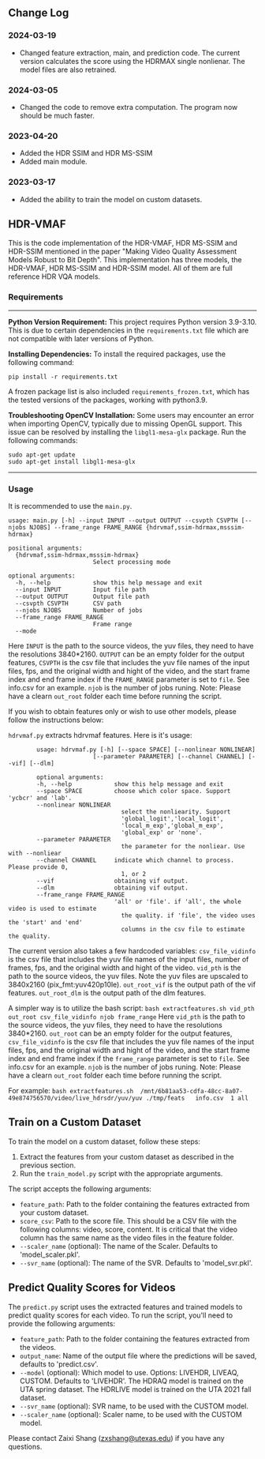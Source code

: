 ## Change Log
### 2024-03-19
- Changed feature extraction, main, and prediction code. The current version calculates the score using the HDRMAX single nonlienar. The model files are also retrained. 

### 2024-03-05
- Changed the code to remove extra computation. The program now should be much faster. 


### 2023-04-20
- Added the HDR SSIM and HDR MS-SSIM
- Added main module.

### 2023-03-17
- Added the ability to train the model on custom datasets. 

## HDR-VMAF
This is the code implementation of the HDR-VMAF, HDR MS-SSIM and HDR-SSIM mentioned in the paper "Making Video Quality Assessment Models Robust to Bit Depth". This implementation has three models, the HDR-VMAF, HDR MS-SSIM and HDR-SSIM model. All of them are full reference HDR VQA models. 

### Requirements
---

**Python Version Requirement:**
This project requires Python version 3.9-3.10. This is due to certain dependencies in the `requirements.txt` file which are not compatible with later versions of Python.

**Installing Dependencies:**
To install the required packages, use the following command:
```
pip install -r requirements.txt
```
A frozen package list is also included `requirements_frozen.txt`, which has the tested versions of the packages, working with python3.9.

**Troubleshooting OpenCV Installation:**
Some users may encounter an error when importing OpenCV, typically due to missing OpenGL support. This issue can be resolved by installing the `libgl1-mesa-glx` package. Run the following commands:
```
sudo apt-get update
sudo apt-get install libgl1-mesa-glx
```

---
### Usage

It is recommended to use the `main.py`. 

```
usage: main.py [-h] --input INPUT --output OUTPUT --csvpth CSVPTH [--njobs NJOBS] --frame_range FRAME_RANGE {hdrvmaf,ssim-hdrmax,msssim-hdrmax}

positional arguments:
  {hdrvmaf,ssim-hdrmax,msssim-hdrmax}
                        Select processing mode

optional arguments:
  -h, --help            show this help message and exit
  --input INPUT         Input file path
  --output OUTPUT       Output file path
  --csvpth CSVPTH       CSV path
  --njobs NJOBS         Number of jobs
  --frame_range FRAME_RANGE
                        Frame range
  --mode 
```

Here `INPUT` is the path to the source videos, the yuv files, they need to have the resolutions 3840*2160. `OUTPUT` can be an empty folder for the output features, `CSVPTH` is the csv file that includes the yuv file names of the input files, fps, and the original width and hight of the video, and the start frame index and end frame index if the `FRAME_RANGE` parameter is set to `file`. See info.csv for an example. `njob` is the number of jobs runing.
Note: Please have a clearn `out_root` folder each time before running the script.

If you wish to obtain features only or wish to use other models, please follow the instructions below:


`hdrvmaf.py` extracts hdrvmaf features. Here is it's usage:

```
        usage: hdrvmaf.py [-h] [--space SPACE] [--nonlinear NONLINEAR]
                        [--parameter PARAMETER] [--channel CHANNEL] [--vif] [--dlm]

        optional arguments:
        -h, --help            show this help message and exit
        --space SPACE         choose which color space. Support 'ycbcr' and 'lab'.
        --nonlinear NONLINEAR
                                select the nonliearity. Support
                                'global_logit','local_logit',
                                'local_m_exp','global_m_exp',
                                'global_exp' or 'none'.
        --parameter PARAMETER
                                the parameter for the nonliear. Use with --nonliear
        --channel CHANNEL     indicate which channel to process. Please provide 0,
                                1, or 2
        --vif                 obtaining vif output.
        --dlm                 obtaining vif output.
        --frame_range FRAME_RANGE
                              'all' or 'file'. if 'all', the whole video is used to estimate
                                the quality. if 'file', the video uses the 'start' and 'end'
                                columns in the csv file to estimate the quality.
```

The current version also takes a few hardcoded variables: `csv_file_vidinfo` is the csv file that includes the yuv file names of the input files, number of frames, fps, and the original width and hight of the video. `vid_pth` is the path to the source videos, the yuv files. Note the yuv files are upscaled to 3840x2160 (pix_fmt:yuv420p10le).  `out_root_vif` is the output path of the vif features. `out_root_dlm` is the output path of the dlm features.

A simpler way is to utilize the bash script:
```bash extractfeatures.sh vid_pth out_root csv_file_vidinfo njob frame_range```
Here `vid_pth` is the path to the source videos, the yuv files, they need to have the resolutions 3840*2160. `out_root` can be an empty folder for the output features, `csv_file_vidinfo` is the csv file that includes the yuv file names of the input files, fps, and the original width and hight of the video, and the start frame index and end frame index if the `frame_range` parameter is set to `file`. See info.csv for an example. `njob` is the number of jobs runing.
Note: Please have a clearn `out_root` folder each time before running the script.

For example:
```bash extractfeatures.sh  /mnt/6b81aa53-cdfa-48cc-8a07-49e874756570/video/live_hdrsdr/yuv/yuv ./tmp/feats   info.csv  1 all```

## Train on a Custom Dataset

To train the model on a custom dataset, follow these steps:

1. Extract the features from your custom dataset as described in the previous section.
2. Run the `train_model.py` script with the appropriate arguments.

The script accepts the following arguments:

- `feature_path`: Path to the folder containing the features extracted from your custom dataset.
- `score_csv`: Path to the score file. This should be a CSV file with the following columns: video, score, content. It is critical that the video column has the same name as the video files in the feature folder.
- `--scaler_name` (optional): The name of the Scaler. Defaults to 'model_scaler.pkl'.
- `--svr_name` (optional): The name of the SVR. Defaults to 'model_svr.pkl'.



## Predict Quality Scores for Videos

The `predict.py` script uses the extracted features and trained models to predict quality scores for each video. To run the script, you'll need to provide the following arguments:

- `feature_path`: Path to the folder containing the features extracted from the videos.
- `output_name`: Name of the output file where the predictions will be saved, defaults to 'predict.csv'.
- `--model` (optional): Which model to use. Options: LIVEHDR, LIVEAQ, CUSTOM. Defaults to 'LIVEHDR'. The HDRAQ model is trained on the UTA spring dataset. The HDRLIVE model is trained on the UTA 2021 fall dataset.
- `--svr_name` (optional): SVR name, to be used with the CUSTOM model.
- `--scaler_name` (optional): Scaler name, to be used with the CUSTOM model.



Please contact Zaixi Shang (zxshang@utexas.edu) if you have any questions.
